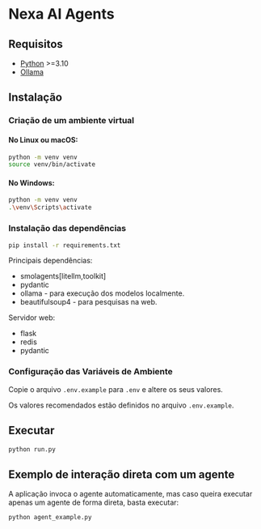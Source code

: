 # Nexa AI Agents

## Requisitos

- [Python](https://www.python.org/) >=3.10
- [Ollama](https://ollama.com/)

## Instalação

### Criação de um ambiente virtual

#### No Linux ou macOS:
```sh
python -m venv venv
source venv/bin/activate
```

#### No Windows:
```sh
python -m venv venv
.\venv\Scripts\activate
```

### Instalação das dependências

```sh
pip install -r requirements.txt
```

Principais dependências:

- smolagents[litellm,toolkit]
- pydantic
- ollama - para execução dos modelos localmente.
- beautifulsoup4 - para pesquisas na web.

Servidor web:

- flask
- redis
- pydantic

### Configuração das Variáveis de Ambiente

Copie o arquivo `.env.example` para `.env` e altere os seus valores.

Os valores recomendados estão definidos no arquivo `.env.example`.

## Executar

```sh
python run.py
```

## Exemplo de interação direta com um agente

A aplicação invoca o agente automaticamente, mas caso queira executar apenas um agente de forma direta, basta executar:

```py
python agent_example.py
```
